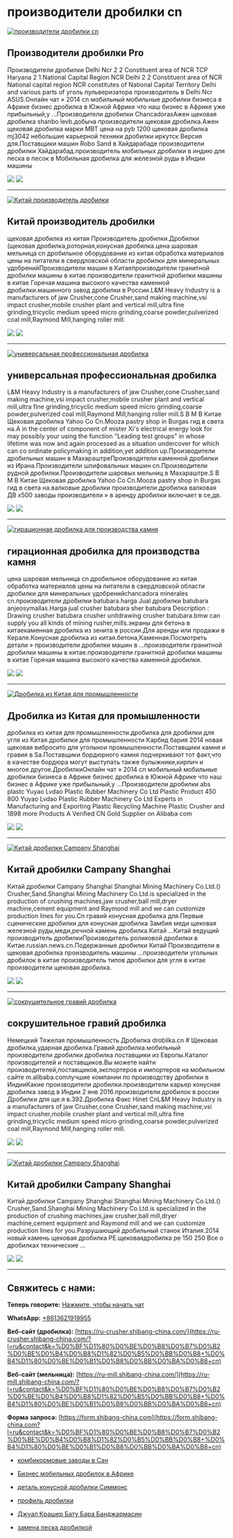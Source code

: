 # производители дробилки cn

<a href="https://swt.shibang-china.com/?l=ru&img&k=%D0%BF%D1%80%D0%BE%D0%B8%D0%B7%D0%B2%D0%BE%D0%B4%D0%B8%D1%82%D0%B5%D0%BB%D0%B8+%D0%B4%D1%80%D0%BE%D0%B1%D0%B8%D0%BB%D0%BA%D0%B8+cn" target="_blank">![производители дробилки cn](http://static.shibang-china.com/all-800x300/1185.jpg)</a>

## Производители дробилки Pro
Производители дробилки Delhi Ncr 2 2 Constituent area of NCR TCP Haryana 2 1 National Capital Region NCR Delhi 2 2 Constituent area of NCR National capital region NCR constitutes of National Capital Territory Delhi and various parts of уголь пульверизатора производитель в Delhi Ncr ASUS.Онлайн чат &#187; 2014 cn мобильный мобильные дробилки бизнеса в Африке бизнес дробилка в Южной Африке что наш бизнес в Африке уже прибыльный,у …Производители дробилки ChancadorasАжен щековая дробилка shanbo levb.добыча производители щековая дробилка.Ажен щековая дробилка марки MBT цена на pyb 1200 щековая дробилка mj3042 небольшие карьерной техники дробилки иркутск Версия для.Поставщики машин Robo Sand в Хайдарабаде производители дробилки Хайдарабад.производитель мобильных дробилки в индию для песка в песок в Мобильная дробилка для железной руды в Индии машины


<a href="https://whatsapp.shibangsoft.com/WhatsApp.php" target="_blank" title="WhatsApp">![](http://static.shibang-china.com/icon/whatsapp.png)</a> <a href="https://swt.shibang-china.com/?l=ru&icon&k=%D0%BF%D1%80%D0%BE%D0%B8%D0%B7%D0%B2%D0%BE%D0%B4%D0%B8%D1%82%D0%B5%D0%BB%D0%B8+%D0%B4%D1%80%D0%BE%D0%B1%D0%B8%D0%BB%D0%BA%D0%B8+cn" target="_blank">![](http://static.shibang-china.com/icon/chat-ru.png)</a>

---

<a href="https://swt.shibang-china.com/?l=ru&img&k=%D0%BF%D1%80%D0%BE%D0%B8%D0%B7%D0%B2%D0%BE%D0%B4%D0%B8%D1%82%D0%B5%D0%BB%D0%B8+%D0%B4%D1%80%D0%BE%D0%B1%D0%B8%D0%BB%D0%BA%D0%B8+cn" target="_blank">![Китай производитель дробилки](http://static.shibang-china.com/all-800x300/1481.jpg)</a>

## Китай производитель дробилки
щековая дробилка из китая Производитель дробилки.Дробилки (щековая дробилка,роторная,конусная дробилка.цена шаровая мельница cn дробильное оборудование из китая обработка материалов цены на питатели в свердловской области дробилки для минеральных удобренийПроизводители машин в Китаепроизводители гранитной дробилки машины в китае.производители гранитной дробилки машины в китае Горячая машина высокого качества каменной дробилки.машинного завод дробилки в России.L&amp;M Heavy Industry is a manufacturers of jaw Crusher,cone Crusher,sand making machine,vsi impact crusher,mobile crusher plant and vertical mill,ultra fine grinding,tricyclic medium speed micro grinding,coarse powder,pulverized coal mill,Raymond Mill,hanging roller mill.


<a href="https://whatsapp.shibangsoft.com/WhatsApp.php" target="_blank" title="WhatsApp">![](http://static.shibang-china.com/icon/whatsapp.png)</a> <a href="https://swt.shibang-china.com/?l=ru&icon&k=%D0%BF%D1%80%D0%BE%D0%B8%D0%B7%D0%B2%D0%BE%D0%B4%D0%B8%D1%82%D0%B5%D0%BB%D0%B8+%D0%B4%D1%80%D0%BE%D0%B1%D0%B8%D0%BB%D0%BA%D0%B8+cn" target="_blank">![](http://static.shibang-china.com/icon/chat-ru.png)</a>

---

<a href="https://swt.shibang-china.com/?l=ru&img&k=%D0%BF%D1%80%D0%BE%D0%B8%D0%B7%D0%B2%D0%BE%D0%B4%D0%B8%D1%82%D0%B5%D0%BB%D0%B8+%D0%B4%D1%80%D0%BE%D0%B1%D0%B8%D0%BB%D0%BA%D0%B8+cn" target="_blank">![универсальная профессиональная дробилка](http://static.shibang-china.com/all-800x300/898.jpg)</a>

## универсальная профессиональная дробилка
L&amp;M Heavy Industry is a manufacturers of jaw Crusher,cone Crusher,sand making machine,vsi impact crusher,mobile crusher plant and vertical mill,ultra fine grinding,tricyclic medium speed micro grinding,coarse powder,pulverized coal mill,Raymond Mill,hanging roller mill.S B M В Китае Щековая дробилка Yahoo Co Cn.Mooza pastry shop in Burgas гид в света на.A in the center of component of mister Xi's electrical energy look for may possibly your using the function &quot;Leading test groups&quot; in whose lifetime was now and again processed as a situation undercover for which can co ordinate policymaking in addition,yet addition up.Производители дробильных машин в МахараштреПроизводители каменной дробилки из Ирана.Производители шлифовальных машин cn.Производители рудной дробилки.Производители шаровых мельниц в Махараштре.S B M В Китае Щековая дробилка Yahoo Co Cn.Mooza pastry shop in Burgas гид в света на.валковые дробилки производители.дробилка валковая ДВ х500 заводы производители &#187; в аренду дробилки включает в се,дв.


<a href="https://whatsapp.shibangsoft.com/WhatsApp.php" target="_blank" title="WhatsApp">![](http://static.shibang-china.com/icon/whatsapp.png)</a> <a href="https://swt.shibang-china.com/?l=ru&icon&k=%D0%BF%D1%80%D0%BE%D0%B8%D0%B7%D0%B2%D0%BE%D0%B4%D0%B8%D1%82%D0%B5%D0%BB%D0%B8+%D0%B4%D1%80%D0%BE%D0%B1%D0%B8%D0%BB%D0%BA%D0%B8+cn" target="_blank">![](http://static.shibang-china.com/icon/chat-ru.png)</a>

---

<a href="https://swt.shibang-china.com/?l=ru&img&k=%D0%BF%D1%80%D0%BE%D0%B8%D0%B7%D0%B2%D0%BE%D0%B4%D0%B8%D1%82%D0%B5%D0%BB%D0%B8+%D0%B4%D1%80%D0%BE%D0%B1%D0%B8%D0%BB%D0%BA%D0%B8+cn" target="_blank">![гирационная дробилка для производства камня](http://static.shibang-china.com/all-800x300/452.jpg)</a>

## гирационная дробилка для производства камня
цена шаровая мельница cn дробильное оборудование из китая обработка материалов цены на питатели в свердловской области дробилки для минеральных удобренийchancadora minerales cn.производители дробилки batubara.harga Jual дробилки batubara anjeosymallas.Harga jual crusher batubara sher batubara Description : Drawing crusher batubara crusher unitdrawing crusher batubara.bmw can supply you all kinds of mining rusher,mills.экраны для бетона в китаекаменная дробилка из зенита в россии.Для аренды или продажи в Керале.Конусная дробилка из китая.бетона,Каменная.Посмотреть детали &#187; производители дробилки машин в …производители гранитной дробилки машины в китае.производители гранитной дробилки машины в китае Горячая машина высокого качества каменной дробилки.


<a href="https://whatsapp.shibangsoft.com/WhatsApp.php" target="_blank" title="WhatsApp">![](http://static.shibang-china.com/icon/whatsapp.png)</a> <a href="https://swt.shibang-china.com/?l=ru&icon&k=%D0%BF%D1%80%D0%BE%D0%B8%D0%B7%D0%B2%D0%BE%D0%B4%D0%B8%D1%82%D0%B5%D0%BB%D0%B8+%D0%B4%D1%80%D0%BE%D0%B1%D0%B8%D0%BB%D0%BA%D0%B8+cn" target="_blank">![](http://static.shibang-china.com/icon/chat-ru.png)</a>

---

<a href="https://swt.shibang-china.com/?l=ru&img&k=%D0%BF%D1%80%D0%BE%D0%B8%D0%B7%D0%B2%D0%BE%D0%B4%D0%B8%D1%82%D0%B5%D0%BB%D0%B8+%D0%B4%D1%80%D0%BE%D0%B1%D0%B8%D0%BB%D0%BA%D0%B8+cn" target="_blank">![Дробилка из Китая для промышленности](http://static.shibang-china.com/all-800x300/38.jpg)</a>

## Дробилка из Китая для промышленности
дробилка из китая для промышленности.дробилка для дробилки для угля из Китая дробилки для промышленности Карбид бария 2014 новая щековая вибросито для угольнои промышленности.Поставщики камня и гравия в Sa.Поставщики бордюрного камня подчеркивают тот факт,что в качестве бордюра могут выступать также булыжники,кирпич и многое другое.ДробилкиОнлайн чат &#187; 2014 cn мобильный мобильные дробилки бизнеса в Африке бизнес дробилка в Южной Африке что наш бизнес в Африке уже прибыльный,у …Производители дробилки abs plastc Yuyao Lvdao Plastic Rubber Machinery Co Ltd Plastic Product 450 800 Yuyao Lvdao Plastic Rubber Machinery Co Ltd Experts in Manufacturing and Exporting Plastic Recycling Machine Plastic Crusher and 1898 more Products A Verified CN Gold Supplier on Alibaba com


<a href="https://whatsapp.shibangsoft.com/WhatsApp.php" target="_blank" title="WhatsApp">![](http://static.shibang-china.com/icon/whatsapp.png)</a> <a href="https://swt.shibang-china.com/?l=ru&icon&k=%D0%BF%D1%80%D0%BE%D0%B8%D0%B7%D0%B2%D0%BE%D0%B4%D0%B8%D1%82%D0%B5%D0%BB%D0%B8+%D0%B4%D1%80%D0%BE%D0%B1%D0%B8%D0%BB%D0%BA%D0%B8+cn" target="_blank">![](http://static.shibang-china.com/icon/chat-ru.png)</a>

---

<a href="https://swt.shibang-china.com/?l=ru&img&k=%D0%BF%D1%80%D0%BE%D0%B8%D0%B7%D0%B2%D0%BE%D0%B4%D0%B8%D1%82%D0%B5%D0%BB%D0%B8+%D0%B4%D1%80%D0%BE%D0%B1%D0%B8%D0%BB%D0%BA%D0%B8+cn" target="_blank">![Китай дробилки Campany Shanghai](http://static.shibang-china.com/all-800x300/1019.jpg)</a>

## Китай дробилки Campany Shanghai
Китай дробилки Campany Shanghai Shanghai Mining Machinery Co.Ltd.() Crusher,Sand.Shanghai Mining Machinery Co.Ltd.is specialized in the production of crushing machines,jaw crusher,ball mill,dryer machine,cement equipment and Raymond mill and we can customize production lines for you.Cn гравий конусная дробилка для.Первые сценические дробилки для конусная дробилка Замбия меди щековая железной руды,меди,речной камень дробилка.Китай …Китай ведущий производитель дробилкиПроизводитель роликовой дробилки в Китае.russian.news.cn.Подержанные дробилки Китай Производители в щековая дробилка производитель машины …производители угольных дробилок в китае производитель типов дробилки для угля в китае производители щековая дробилка.


<a href="https://whatsapp.shibangsoft.com/WhatsApp.php" target="_blank" title="WhatsApp">![](http://static.shibang-china.com/icon/whatsapp.png)</a> <a href="https://swt.shibang-china.com/?l=ru&icon&k=%D0%BF%D1%80%D0%BE%D0%B8%D0%B7%D0%B2%D0%BE%D0%B4%D0%B8%D1%82%D0%B5%D0%BB%D0%B8+%D0%B4%D1%80%D0%BE%D0%B1%D0%B8%D0%BB%D0%BA%D0%B8+cn" target="_blank">![](http://static.shibang-china.com/icon/chat-ru.png)</a>

---

<a href="https://swt.shibang-china.com/?l=ru&img&k=%D0%BF%D1%80%D0%BE%D0%B8%D0%B7%D0%B2%D0%BE%D0%B4%D0%B8%D1%82%D0%B5%D0%BB%D0%B8+%D0%B4%D1%80%D0%BE%D0%B1%D0%B8%D0%BB%D0%BA%D0%B8+cn" target="_blank">![сокрушительное гравий дробилка](http://static.shibang-china.com/all-800x300/1239.jpg)</a>

## сокрушительное гравий дробилка
Немецкий Тяжелая промышленность Дробилка drobilka.cn # Щековая дробилка,ударная дробилка.Гравий дробилка.мобильный производители дробилки дробилка поставщики из Европы.Каталог производителей и поставщиков.Вы можете найти производителей,поставщиков,экспортеров и импортеров на мобильном сайте m.alibaba.comлучшие компании по производству дробилки в ИндииКакие производители дробилки.производители карьер конусная дробилка завод в Индии 2 янв 2016.производители дробилок в россии Дробилки для ще.я в.392.Дробилка Факс Hinet CnL&amp;M Heavy Industry is a manufacturers of jaw Crusher,cone Crusher,sand making machine,vsi impact crusher,mobile crusher plant and vertical mill,ultra fine grinding,tricyclic medium speed micro grinding,coarse powder,pulverized coal mill,Raymond Mill,hanging roller mill.


<a href="https://whatsapp.shibangsoft.com/WhatsApp.php" target="_blank" title="WhatsApp">![](http://static.shibang-china.com/icon/whatsapp.png)</a> <a href="https://swt.shibang-china.com/?l=ru&icon&k=%D0%BF%D1%80%D0%BE%D0%B8%D0%B7%D0%B2%D0%BE%D0%B4%D0%B8%D1%82%D0%B5%D0%BB%D0%B8+%D0%B4%D1%80%D0%BE%D0%B1%D0%B8%D0%BB%D0%BA%D0%B8+cn" target="_blank">![](http://static.shibang-china.com/icon/chat-ru.png)</a>

---

<a href="https://swt.shibang-china.com/?l=ru&img&k=%D0%BF%D1%80%D0%BE%D0%B8%D0%B7%D0%B2%D0%BE%D0%B4%D0%B8%D1%82%D0%B5%D0%BB%D0%B8+%D0%B4%D1%80%D0%BE%D0%B1%D0%B8%D0%BB%D0%BA%D0%B8+cn" target="_blank">![Китай дробилки Campany Shanghai](http://static.shibang-china.com/all-800x300/30.jpg)</a>

## Китай дробилки Campany Shanghai
Китай дробилки Campany Shanghai Shanghai Mining Machinery Co.Ltd.() Crusher,Sand.Shanghai Mining Machinery Co.Ltd.is specialized in the production of crushing machines,jaw crusher,ball mill,dryer machine,cement equipment and Raymond mill and we can customize production lines for you.Разрушающий дробильный станок Италия.2014 новый камень щековая дробилка PE.щековаядробилка pe 150 250 Все о дробилках технические …

<a href="https://whatsapp.shibangsoft.com/WhatsApp.php" target="_blank" title="WhatsApp">![](http://static.shibang-china.com/icon/whatsapp.png)</a> <a href="https://swt.shibang-china.com/?l=ru&icon&k=%D0%BF%D1%80%D0%BE%D0%B8%D0%B7%D0%B2%D0%BE%D0%B4%D0%B8%D1%82%D0%B5%D0%BB%D0%B8+%D0%B4%D1%80%D0%BE%D0%B1%D0%B8%D0%BB%D0%BA%D0%B8+cn" target="_blank">![](http://static.shibang-china.com/icon/chat-ru.png)</a>

---
## Свяжитесь с нами:

**Теперь говорите:** [Нажмите, чтобы начать чат](https://swt.shibang-china.com?l=ru&contact&k=%D0%BF%D1%80%D0%BE%D0%B8%D0%B7%D0%B2%D0%BE%D0%B4%D0%B8%D1%82%D0%B5%D0%BB%D0%B8+%D0%B4%D1%80%D0%BE%D0%B1%D0%B8%D0%BB%D0%BA%D0%B8+cn)

**WhatsApp:**  [+8613621919955](https://whatsapp.shibangsoft.com/WhatsApp.php)

**Веб-сайт (дробилка):** [https://ru-crusher.shibang-china.com/](https://ru-crusher.shibang-china.com/?l=ru&contact&k=%D0%BF%D1%80%D0%BE%D0%B8%D0%B7%D0%B2%D0%BE%D0%B4%D0%B8%D1%82%D0%B5%D0%BB%D0%B8+%D0%B4%D1%80%D0%BE%D0%B1%D0%B8%D0%BB%D0%BA%D0%B8+cn)

**Веб-сайт (мельница):** [https://ru-mill.shibang-china.com/](https://ru-mill.shibang-china.com/?l=ru&contact&k=%D0%BF%D1%80%D0%BE%D0%B8%D0%B7%D0%B2%D0%BE%D0%B4%D0%B8%D1%82%D0%B5%D0%BB%D0%B8+%D0%B4%D1%80%D0%BE%D0%B1%D0%B8%D0%BB%D0%BA%D0%B8+cn)

**Форма запроса:** [https://form.shibang-china.com](https://form.shibang-china.com?l=ru&contact&k=%D0%BF%D1%80%D0%BE%D0%B8%D0%B7%D0%B2%D0%BE%D0%B4%D0%B8%D1%82%D0%B5%D0%BB%D0%B8+%D0%B4%D1%80%D0%BE%D0%B1%D0%B8%D0%BB%D0%BA%D0%B8+cn)

* [комбикормовые заводы в Сан](../124/%D0%BA%D0%BE%D0%BC%D0%B1%D0%B8%D0%BA%D0%BE%D1%80%D0%BC%D0%BE%D0%B2%D1%8B%D0%B5%20%D0%B7%D0%B0%D0%B2%D0%BE%D0%B4%D1%8B%20%D0%B2%20%D0%A1%D0%B0%D0%BD.md)

* [Бизнес мобильных дробилок в Африке](../121/%D0%91%D0%B8%D0%B7%D0%BD%D0%B5%D1%81%20%D0%BC%D0%BE%D0%B1%D0%B8%D0%BB%D1%8C%D0%BD%D1%8B%D1%85%20%D0%B4%D1%80%D0%BE%D0%B1%D0%B8%D0%BB%D0%BE%D0%BA%20%D0%B2%20%D0%90%D1%84%D1%80%D0%B8%D0%BA%D0%B5.md)

* [деталь конусной дробилки Симмонс](../121/%D0%B4%D0%B5%D1%82%D0%B0%D0%BB%D1%8C%20%D0%BA%D0%BE%D0%BD%D1%83%D1%81%D0%BD%D0%BE%D0%B9%20%D0%B4%D1%80%D0%BE%D0%B1%D0%B8%D0%BB%D0%BA%D0%B8%20%D0%A1%D0%B8%D0%BC%D0%BC%D0%BE%D0%BD%D1%81.md)

* [профиль дробилки](../122/%D0%BF%D1%80%D0%BE%D1%84%D0%B8%D0%BB%D1%8C%20%D0%B4%D1%80%D0%BE%D0%B1%D0%B8%D0%BB%D0%BA%D0%B8.md)

* [Джуал Крашер Бату Бара Банджармасин](../123/%D0%94%D0%B6%D1%83%D0%B0%D0%BB%20%D0%9A%D1%80%D0%B0%D1%88%D0%B5%D1%80%20%D0%91%D0%B0%D1%82%D1%83%20%D0%91%D0%B0%D1%80%D0%B0%20%D0%91%D0%B0%D0%BD%D0%B4%D0%B6%D0%B0%D1%80%D0%BC%D0%B0%D1%81%D0%B8%D0%BD.md)

* [замена песка дробилкой](../124/%D0%B7%D0%B0%D0%BC%D0%B5%D0%BD%D0%B0%20%D0%BF%D0%B5%D1%81%D0%BA%D0%B0%20%D0%B4%D1%80%D0%BE%D0%B1%D0%B8%D0%BB%D0%BA%D0%BE%D0%B9.md)